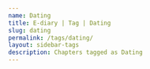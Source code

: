 ```yaml
---
name: Dating
title: E-diary | Tag | Dating
slug: dating
permalink: /tags/dating/
layout: sidebar-tags
description: Chapters tagged as Dating
---
```

